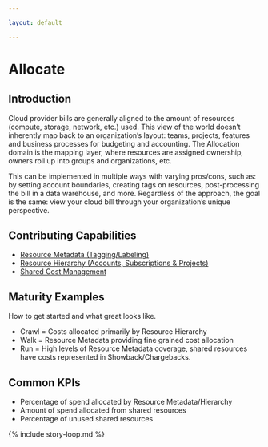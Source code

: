```yaml
---

layout: default

---
```


# Allocate

## Introduction
Cloud provider bills are generally aligned to the amount of resources (compute, storage, network, etc.) used. This view of the world doesn’t inherently map back to an organization’s layout: teams, projects, features and business processes for budgeting and accounting. The Allocation domain is the mapping layer, where resources are assigned ownership, owners roll up into groups and organizations, etc.

This can be implemented in multiple ways with varying pros/cons, such as: by setting account boundaries, creating tags on resources, post-processing the bill in a data warehouse, and more. Regardless of the approach, the goal is the same: view your cloud bill through your organization’s unique perspective.


## Contributing Capabilities

 * [Resource Metadata (Tagging/Labeling)](/framework/capabilities/tagging-labeling/)
 * [Resource Hierarchy (Accounts, Subscriptions & Projects)](/framework/capabilities/resource-hierarchy/)
 * [Shared Cost Management](/framework/capabilities/shared-cost-management/)


## Maturity Examples

How to get started and what great looks like.

 * Crawl = Costs allocated primarily by Resource Hierarchy
 * Walk = Resource Metadata providing fine grained cost allocation
 * Run = High levels of Resource Metadata coverage, shared resources have costs represented in Showback/Chargebacks.

## Common KPIs

 * Percentage of spend allocated by Resource Metadata/Hierarchy
 * Amount of spend allocated from shared resources
 * Percentage of unused shared resources

{% include story-loop.md %}